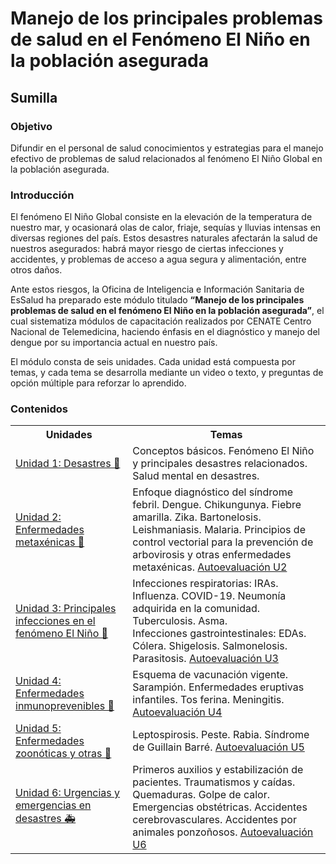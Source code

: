 <html>
<head>
<title>Manejo de los principales problemas de salud en el Fenómeno El Niño en la población asegurada - Módulo de autoaprendizaje</title>
</head>
<body>
<h1>Manejo de los principales problemas de salud en el Fenómeno El Niño en la población asegurada</h1>
<h2>Sumilla</h2>
<h3>Objetivo</h3>
<p>Difundir en el personal de salud conocimientos y estrategias para el manejo efectivo de problemas de salud relacionados al fenómeno El Niño Global en la población asegurada.</p>
<h3>Introducción</h3>
<p>El fenómeno El Niño Global consiste en la elevación de la temperatura de nuestro mar, y ocasionará olas de calor, friaje, sequías y lluvias intensas en diversas regiones del país. Estos desastres naturales afectarán la salud de nuestros asegurados: habrá mayor riesgo de ciertas infecciones y accidentes, y problemas de acceso a agua segura y alimentación, entre otros daños.</p>
<p>Ante estos riesgos, la Oficina de Inteligencia e Información Sanitaria de EsSalud ha preparado este módulo titulado <b>“Manejo de los principales problemas de salud en el fenómeno El Niño en la población asegurada”</b>, el cual sistematiza módulos de capacitación realizados por CENATE Centro Nacional de Telemedicina, haciendo énfasis en el diagnóstico y manejo del dengue por su importancia actual en nuestro país.</p>
<p>El módulo consta de seis unidades. Cada unidad está compuesta por temas, y cada tema se desarrolla mediante un video o texto, y preguntas de opción múltiple para reforzar lo aprendido.</p>
<h3>Contenidos</h3>

<table>
  <tr>
    <th>Unidades</th>
    <th>Temas</th>
  </tr>
  <tr>
    <td><a href="u1.html">Unidad 1: Desastres &#128680;</a></td>
    <td>Conceptos básicos. Fenómeno El Niño y principales desastres relacionados. Salud mental en desastres.</td>
  </tr>
  <tr>
    <td><a href="u2.html">Unidad 2: Enfermedades metaxénicas &#129439;</a></td>
    <td>Enfoque diagnóstico del síndrome febril. Dengue. Chikungunya. Fiebre amarilla. Zika. Bartonelosis. Leishmaniasis. Malaria. Principios de control vectorial para la prevención de arbovirosis y otras enfermedades metaxénicas. <a href="u2_autoeval.html">Autoevaluación U2</a></td>
  </tr>
  <tr>
    <td><a href="u3.html">Unidad 3: Principales infecciones en el fenómeno El Niño &#129440;</a></td>
    <td>Infecciones respiratorias: IRAs. Influenza. COVID-19. Neumonía adquirida en la comunidad. Tuberculosis. Asma.<br>Infecciones gastrointestinales: EDAs. Cólera. Shigelosis. Salmonelosis. Parasitosis. <a href="u3_autoeval.html">Autoevaluación U3</a></td>
  </tr>
  <tr>
    <td><a href="u4.html">Unidad 4: Enfermedades inmunoprevenibles &#128137;</a></td>
    <td>Esquema de vacunación vigente. Sarampión. Enfermedades eruptivas infantiles. Tos ferina. Meningitis. <a href="u4_autoeval.html">Autoevaluación U4</a></td>
  </tr>
  <tr>
    <td><a href="u5.html">Unidad 5: Enfermedades zoonóticas y otras &#128000;</a></td>
    <td>Leptospirosis. Peste. Rabia. Síndrome de Guillain Barré. <a href="u5_autoeval.html">Autoevaluación U5</a></td>
  </tr>
  <tr>
    <td><a href="u6.html">Unidad 6: Urgencias y emergencias en desastres &#128657;</a></td>
    <td>Primeros auxilios y estabilización de pacientes. Traumatismos y caídas. Quemaduras. Golpe de calor. Emergencias obstétricas. Accidentes cerebrovasculares. Accidentes por animales ponzoñosos. <a href="u6_autoeval.html">Autoevaluación U6</a></td>
  </tr>
</table>

</body>
</html>
